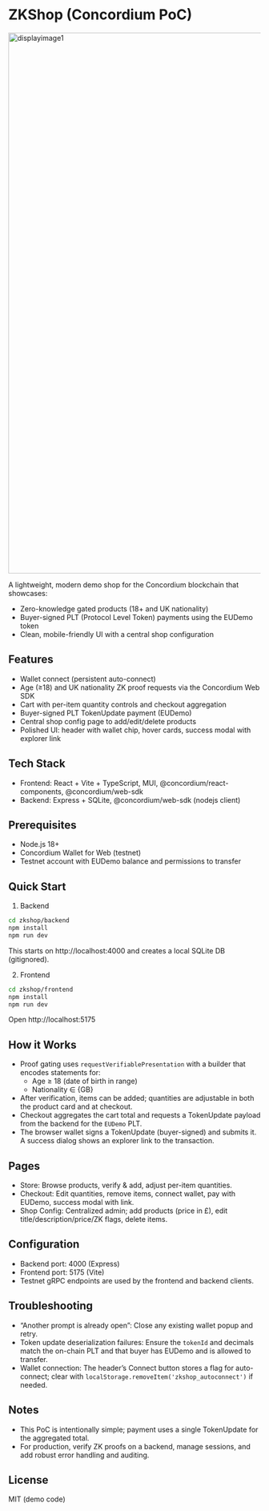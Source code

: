 # ZKShop (Concordium PoC)

<img width="1920" height="1080" alt="displayimage1" src="https://github.com/user-attachments/assets/7292cb75-dc46-43fc-b3a4-b316baddeea1" />

A lightweight, modern demo shop for the Concordium blockchain that showcases:

- Zero-knowledge gated products (18+ and UK nationality)
- Buyer-signed PLT (Protocol Level Token) payments using the EUDemo token
- Clean, mobile-friendly UI with a central shop configuration

## Features

- Wallet connect (persistent auto-connect)
- Age (≥18) and UK nationality ZK proof requests via the Concordium Web SDK
- Cart with per-item quantity controls and checkout aggregation
- Buyer-signed PLT TokenUpdate payment (EUDemo)
- Central shop config page to add/edit/delete products
- Polished UI: header with wallet chip, hover cards, success modal with explorer link

## Tech Stack

- Frontend: React + Vite + TypeScript, MUI, @concordium/react-components, @concordium/web-sdk
- Backend: Express + SQLite, @concordium/web-sdk (nodejs client)

## Prerequisites

- Node.js 18+
- Concordium Wallet for Web (testnet)
- Testnet account with EUDemo balance and permissions to transfer

## Quick Start

1) Backend

```bash
cd zkshop/backend
npm install
npm run dev
```

This starts on http://localhost:4000 and creates a local SQLite DB (gitignored).

2) Frontend

```bash
cd zkshop/frontend
npm install
npm run dev
```

Open http://localhost:5175

## How it Works

- Proof gating uses `requestVerifiablePresentation` with a builder that encodes statements for:
  - Age ≥ 18 (date of birth in range)
  - Nationality ∈ {GB}
- After verification, items can be added; quantities are adjustable in both the product card and at checkout.
- Checkout aggregates the cart total and requests a TokenUpdate payload from the backend for the `EUDemo` PLT.
- The browser wallet signs a TokenUpdate (buyer-signed) and submits it. A success dialog shows an explorer link to the transaction.

## Pages

- Store: Browse products, verify & add, adjust per-item quantities.
- Checkout: Edit quantities, remove items, connect wallet, pay with EUDemo, success modal with link.
- Shop Config: Centralized admin; add products (price in £), edit title/description/price/ZK flags, delete items.

## Configuration

- Backend port: 4000 (Express)
- Frontend port: 5175 (Vite)
- Testnet gRPC endpoints are used by the frontend and backend clients.

## Troubleshooting

- “Another prompt is already open”: Close any existing wallet popup and retry.
- Token update deserialization failures: Ensure the `tokenId` and decimals match the on-chain PLT and that buyer has EUDemo and is allowed to transfer.
- Wallet connection: The header’s Connect button stores a flag for auto-connect; clear with `localStorage.removeItem('zkshop_autoconnect')` if needed.

## Notes

- This PoC is intentionally simple; payment uses a single TokenUpdate for the aggregated total.
- For production, verify ZK proofs on a backend, manage sessions, and add robust error handling and auditing.

## License

MIT (demo code)
